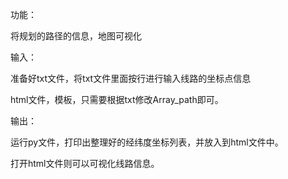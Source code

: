 功能：

将规划的路径的信息，地图可视化



输入：

准备好txt文件，将txt文件里面按行进行输入线路的坐标点信息

html文件，模板，只需要根据txt修改Array_path即可。



输出：

运行py文件，打印出整理好的经纬度坐标列表，并放入到html文件中。



打开html文件则可以可视化线路信息。



